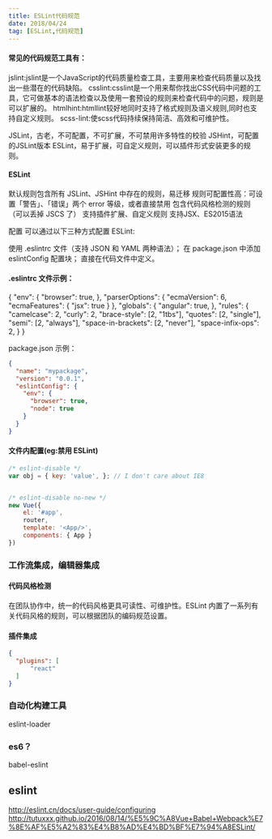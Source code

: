 ```yaml
---
title: ESLint代码规范
date: 2018/04/24
tag: [ESLint,代码规范]
---
```


####  常见的代码规范工具有：

jslint:jslint是一个JavaScript的代码质量检查工具，主要用来检查代码质量以及找出一些潜在的代码缺陷。
csslint:csslint是一个用来帮你找出CSS代码中问题的工具，它可做基本的语法检查以及使用一套预设的规则来检查代码中的问题，规则是可以扩展的。
htmlhint:htmllint较好地同时支持了格式规则及语义规则,同时也支持自定义规则。
scss-lint:使scss代码持续保持简洁、高效和可维护性。

JSLint，古老，不可配置，不可扩展，不可禁用许多特性的校验
JSHint，可配置的JSLint版本
ESLint，易于扩展，可自定义规则，可以插件形式安装更多的规则。


#### ESLint

默认规则包含所有 JSLint、JSHint 中存在的规则，易迁移
规则可配置性高：可设置「警告」、「错误」两个 error 等级，或者直接禁用
包含代码风格检测的规则（可以丢掉 JSCS 了）
支持插件扩展、自定义规则
支持JSX、ES2015语法


配置
可以通过以下三种方式配置 ESLint:

使用 .eslintrc 文件（支持 JSON 和 YAML 两种语法）；
在 package.json 中添加 eslintConfig 配置块；
直接在代码文件中定义。

#### .eslintrc 文件示例：
{
  "env": {
    "browser": true,
  },
  "parserOptions": {
    "ecmaVersion": 6,
    "ecmaFeatures": {
      "jsx": true
    }
  },
  "globals": {
    "angular": true,
  },
  "rules": {
    "camelcase": 2,
    "curly": 2,
    "brace-style": [2, "1tbs"],
    "quotes": [2, "single"],
    "semi": [2, "always"],
    "space-in-brackets": [2, "never"],
    "space-infix-ops": 2,
  }
}


package.json 示例：
```json
{
  "name": "mypackage",
  "version": "0.0.1",
  "eslintConfig": {
    "env": {
      "browser": true,
      "node": true
    }
  }
}
```

#### 文件内配置(eg:禁用 ESLint)
```javascript
/* eslint-disable */
var obj = { key: 'value', }; // I don't care about IE8


/* eslint-disable no-new */
new Vue({
	el: '#app',
	router,
	template: '<App/>',
	components: { App }
})
```

### 工作流集成，编辑器集成


#### 代码风格检测
在团队协作中，统一的代码风格更具可读性、可维护性。ESLint 内置了一系列有关代码风格的规则，可以根据团队的编码规范设置。


#### 插件集成
```json
{
  "plugins": [
      "react"
  ]
}
```


### 自动化构建工具
eslint-loader
### es6？
babel-eslint


## eslint

http://eslint.cn/docs/user-guide/configuring
http://tutuxxx.github.io/2016/08/14/%E5%9C%A8Vue+Babel+Webpack%E7%8E%AF%E5%A2%83%E4%B8%AD%E4%BD%BF%E7%94%A8ESLint/










